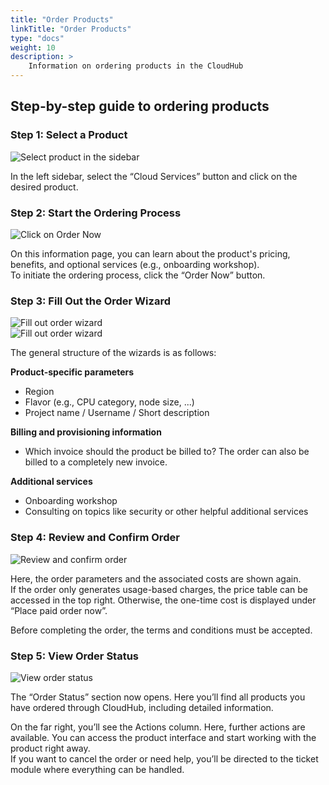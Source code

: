 ```yaml
---
title: "Order Products"
linkTitle: "Order Products"
type: "docs"
weight: 10
description: >
    Information on ordering products in the CloudHub
---
```


## Step-by-step guide to ordering products

### Step 1: Select a Product

![Select product in the sidebar](../img/ordering-products/beste1.png)

In the left sidebar, select the “Cloud Services” button and click on the desired product.

### Step 2: Start the Ordering Process

![Click on Order Now](../img/ordering-products/beste2.png)

On this information page, you can learn about the product's pricing, benefits, and optional services (e.g., onboarding workshop).  
To initiate the ordering process, click the “Order Now” button.

### Step 3: Fill Out the Order Wizard

![Fill out order wizard](../img/ordering-products/beste3.0.png)  
![Fill out order wizard](../img/ordering-products/beste3.5.png)

The general structure of the wizards is as follows:

**Product-specific parameters**
- Region
- Flavor (e.g., CPU category, node size, ...)
- Project name / Username / Short description

**Billing and provisioning information**
- Which invoice should the product be billed to? The order can also be billed to a completely new invoice.


**Additional services**
- Onboarding workshop
- Consulting on topics like security or other helpful additional services

### Step 4: Review and Confirm Order

![Review and confirm order](../img/ordering-products/beste5.png)

Here, the order parameters and the associated costs are shown again.  
If the order only generates usage-based charges, the price table can be accessed in the top right. Otherwise, the one-time cost is displayed under “Place paid order now”.

Before completing the order, the terms and conditions must be accepted.

### Step 5: View Order Status

![View order status](../img/ordering-products/beste6.png)

The “Order Status” section now opens. Here you’ll find all products you have ordered through CloudHub, including detailed information.

On the far right, you’ll see the Actions column. Here, further actions are available. You can access the product interface and start working with the product right away.  
If you want to cancel the order or need help, you’ll be directed to the ticket module where everything can be handled.
